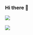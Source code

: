 ### Hi there 👋
<img src="https://github-readme-stats.vercel.app/api/top-langs/?username=xngsoo96&layout=compact"><br><br>
<img src="https://github-readme-stats.vercel.app/api?username=xngsoo96&show_icons=true">
<!--
**xngsoo96/xngsoo96** is a ✨ _special_ ✨ repository because its `README.md` (this file) appears on your GitHub profile.

Here are some ideas to get you started:

- 🔭 I’m currently working on ...
- 🌱 I’m currently learning ...
- 👯 I’m looking to collaborate on ...
- 🤔 I’m looking for help with ...
- 💬 Ask me about ...
- 📫 How to reach me: ...
- 😄 Pronouns: ...
- ⚡ Fun fact: ...
-->
